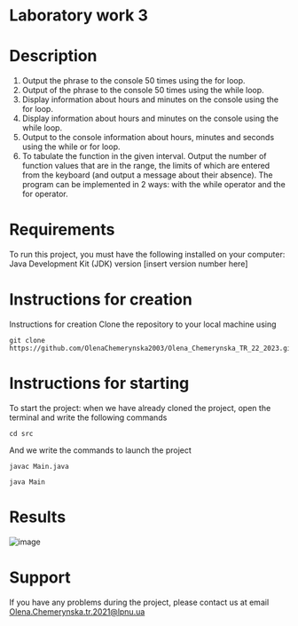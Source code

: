 # Laboratory work 3

# Description

1. Output the phrase to the console 50 times using the for loop.
2. Output of the phrase to the console 50 times using the while loop.
3. Display information about hours and minutes on the console using the for loop.
4. Display information about hours and minutes on the console using the while loop.
5. Output to the console information about hours, minutes and seconds using the while or for loop.
6. To tabulate the function in the given interval. Output the number of function values that are in the range, the limits of which are entered from the keyboard (and output a message about their absence). The program can be implemented in 2 ways: with the while operator and the for operator.

# Requirements
To run this project, you must have the following installed on your computer:
Java Development Kit (JDK) version [insert version number here]

# Instructions for creation
Instructions for creation
Clone the repository to your local machine using
```
git clone https://github.com/OlenaChemerynska2003/Olena_Chemerynska_TR_22_2023.git
```

# Instructions for starting
To start the project: when we have already cloned the project, open the terminal and write the following commands
```
cd src
```
And we write the commands to launch the project
```
javac Main.java

java Main
```
# Results

![image](img.png)

# Support
If you have any problems during the project, please contact us at email Olena.Chemerynska.tr.2021@lpnu.ua